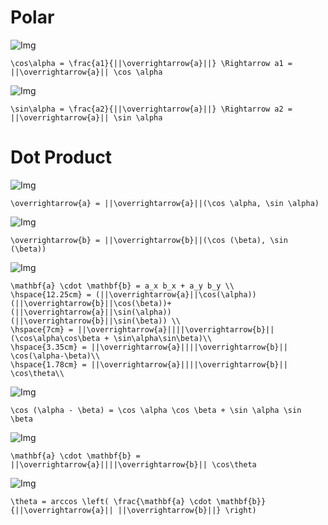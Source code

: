 
# Polar

![Img](./polar_component_x.png)
```
\cos\alpha = \frac{a1}{||\overrightarrow{a}||} \Rightarrow a1 = ||\overrightarrow{a}|| \cos \alpha
```

![Img](./polar_component_y.png)
```
\sin\alpha = \frac{a2}{||\overrightarrow{a}||} \Rightarrow a2 = ||\overrightarrow{a}|| \sin \alpha
```

# Dot Product

![Img](./dot_product_a.png)
```
\overrightarrow{a} = ||\overrightarrow{a}||(\cos \alpha, \sin \alpha)
```

![Img](./dot_product_b.png)
```
\overrightarrow{b} = ||\overrightarrow{b}||(\cos (\beta), \sin (\beta))
```

![Img](./dot_product_polar.png)
```
\mathbf{a} \cdot \mathbf{b} = a_x b_x + a_y b_y \\
\hspace{12.25cm} = (||\overrightarrow{a}||\cos(\alpha))(||\overrightarrow{b}||\cos(\beta))+(||\overrightarrow{a}||\sin(\alpha))(||\overrightarrow{b}||\sin(\beta)) \\
\hspace{7cm} = ||\overrightarrow{a}||||\overrightarrow{b}||(\cos\alpha\cos\beta + \sin\alpha\sin\beta)\\
\hspace{3.35cm} = ||\overrightarrow{a}||||\overrightarrow{b}|| \cos(\alpha-\beta)\\
\hspace{1.78cm} = ||\overrightarrow{a}||||\overrightarrow{b}|| \cos\theta\\
```

![Img](./cos_identity_rule.png)
```
\cos (\alpha - \beta) = \cos \alpha \cos \beta + \sin \alpha \sin \beta
```

![Img](./dot_product_polar.png)
```
\mathbf{a} \cdot \mathbf{b} = ||\overrightarrow{a}||||\overrightarrow{b}|| \cos\theta
```

![Img](./dot_product_angle.png)
```
\theta = arccos \left( \frac{\mathbf{a} \cdot \mathbf{b}}{||\overrightarrow{a}|| ||\overrightarrow{b}||} \right)
```
